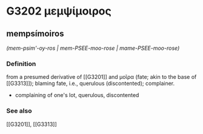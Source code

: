 # G3202 μεμψίμοιρος

## mempsímoiros

_(mem-psim'-oy-ros | mem-PSEE-moo-rose | mame-PSEE-moo-rose)_

### Definition

from a presumed derivative of [[G3201]] and μοῖρα (fate; akin to the base of [[G3313]]); blaming fate, i.e., querulous (discontented); complainer.

- complaining of one's lot, querulous, discontented

### See also

[[G3201]], [[G3313]]

